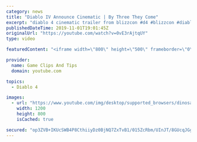 ```yaml
---
category: news
title: "Diablo IV Announce Cinematic | By Three They Come"
excerpt: "diablo 4 cinematic trailer from blizzcon #d4 #blizzcon #diablo."
publishedDateTime: 2019-11-01T19:01:45Z
originalUrl: "https://youtube.com/watch?v=0vE3rAjtqUY"
type: video

featuredContent: "<iframe width=\"800\" height=\"500\" frameborder=\"0\" src=\"https://www.youtube.com/embed/0vE3rAjtqUY\" allow=\"accelerometer; autoplay; encrypted-media; gyroscope; picture-in-picture\" allowfullscreen></iframe>"

provider:
  name: Game Clips And Tips
  domain: youtube.com

topics:
  - Diablo 4

images:
  - url: "https://www.youtube.com/img/desktop/supported_browsers/dinosaur.png"
    width: 1200
    height: 800
    isCached: true

secured: "op3ZVB+IKUcSWB4P8CthiiyDz0BjNQ7ZxTvB1/015ZcRbm/UInJT/8GUcqJGgA4BPRou05asguWkOUpX2BqLTjfsGY7jYhvcfP+LBtqTv9/g8n2oatPcEsyD5U3weFJk3UygXvp5PyfW62iZ4C7E9KU6xLkr5DQxAVJ86RrrXyIjpojKdu3h4OhVIiyHWefRcRtJBn8QjieiaT13FZYWNVQ0dhxLbmLffhZW/LvnAq4csTRv2yD444hziNhDi3UFEns9RBNNMCxIasGhRvgFxdOTTl1lvct2anw+N2JjR/hnfsfJTyZXmMwLrTMC7l1rg45Hq+dKDu7QznSI1mYITHqPmYMmi8s7PzaDCY5LaY6yBX2QA8AFDAknrZxBOkMKkiaH3O7gFqCEx1JEWQEr0A==;zeGX76x+XacNqPvhNsBMRw=="
---
```


